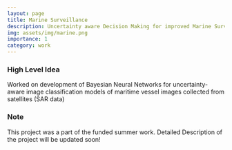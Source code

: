 ```yaml
---
layout: page
title: Marine Surveillance
description: Uncertainty aware Decision Making for improved Marine Surveillance
img: assets/img/marine.png
importance: 1
category: work
---
```


### High Level Idea
Worked on development of Bayesian Neural Networks for uncertainty-aware image
classification models of maritime vessel images collected from satellites (SAR data)

### Note
This project was a part of the funded summer work. Detailed Description of the project will be updated soon!
